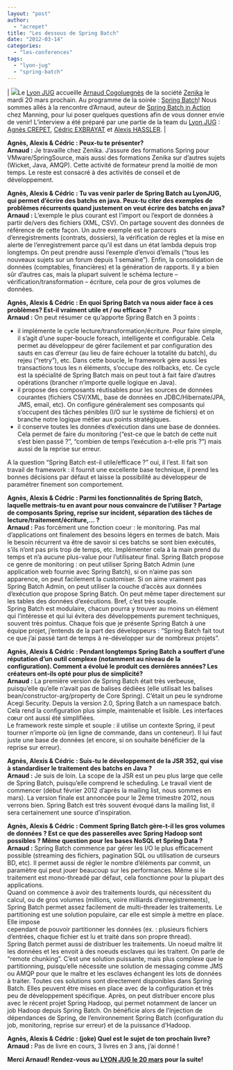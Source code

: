 ```yaml
---
layout: "post"
author: 
  - "acrepet"
title: "Les dessous de Spring Batch"
date: "2012-03-14"
categories: 
  - "les-conferences"
tags: 
  - "lyon-jug"
  - "spring-batch"
---
```


| ![](/assets/2012/03/2012-03-14-les-dessous-de-spring-batch/arno-nyc_bigger.jpg)Le [Lyon JUG](http://www.lyonjug.org "lyonJUG") accueille [Arnaud Cogoluegnès](https://twitter.com/acogoluegnes "Twitter Arnaud Cogoluegnes") de la société [Zenika](http://www.zenika.com "Zenika") le mardi 20 mars prochain. Au programme de la soirée : [Spring Batch](http://static.springsource.org/spring-batch/ "Spring Batch")! Nous sommes allés à la rencontre d’Arnaud, auteur de [Spring Batch in Action](http://manning.com/templier/ "Spring Batch In Action") chez Manning, pour lui poser quelques questions afin de vous donner envie de venir! L’interview a été préparé par une partie de la team du [Lyon JUG](http://www.lyonjug.org "lyonJUG") : [Agnès CREPET](http://twitter.com/agnes_crepet "Twitter Agnès Crépet"), [Cédric EXBRAYAT](http://twitter.com/cedric_exbrayat "Twitter Cedric Exbrayat") et [Alexis HASSLER](http://twitter.com/AlexisHassler "Twitter Alexis Hassler"). |

**Agnès, Alexis & Cédric : Peux-tu te présenter?**  
**Arnaud :** Je travaille chez Zenika. J’assure des formations Spring pour VMware/SpringSource, mais aussi des formations Zenika sur d’autres sujets (Wicket, Java, AMQP). Cette activité de formateur prend la moitié de mon temps. Le reste est consacré à des activités de conseil et de développement.

**Agnès, Alexis & Cédric : Tu vas venir parler de Spring Batch au LyonJUG, qui permet d’écrire des batchs en java. Peux-tu citer des exemples de problèmes récurrents quand justement on veut écrire des batchs en java?**  
**Arnaud :** L’exemple le plus courant est l’import ou l’export de données à partir de/vers des fichiers (XML, CSV). On partage souvent des données de référence de cette façon. Un autre exemple est le parcours d’enregistrements (contrats, dossiers), la vérification de règles et la mise en alerte de l’enregistrement parce qu’il est dans un état lambda depuis trop longtemps. On peut prendre aussi l’exemple d’envoi d’emails (“tous les nouveaux sujets sur un forum depuis 1 semaine”). Enfin, la consolidation de données (comptables, financières) et la génération de rapports. Il y a bien sûr d’autres cas, mais la plupart suivent le schéma lecture – vérification/transformation – écriture, cela pour de gros volumes de données.

**Agnès, Alexis & Cédric : En quoi Spring Batch va nous aider face à ces problèmes? Est-il vraiment utile et / ou efficace ?**  
**Arnaud :** On peut résumer ce qu’apporte Spring Batch en 3 points :

- il implémente le cycle lecture/transformation/écriture. Pour faire simple, il s’agit d’une super-boucle foreach, intelligente et configurable. Cela permet au développeur de gérer facilement et par configuration des sauts en cas d’erreur (au lieu de faire échouer la totalité du batch), du rejeu (“retry”), etc. Dans cette boucle, le framework gère aussi les transactions tous les n éléments, s’occupe des rollbacks, etc. Ce cycle est la spécialité de Spring Batch mais on peut tout à fait faire d’autres opérations (brancher n’importe quelle logique en Java).
- il propose des composants réutisables pour les sources de données courantes (fichiers CSV/XML, base de données en JDBC/Hibernate/JPA, JMS, email, etc). On configure généralement ses composants qui s’occupent des tâches pénibles (I/O sur le système de fichiers) et on branche notre logique métier aux points stratégiques.
- il conserve toutes les données d’exécution dans une base de données. Cela permet de faire du monitoring (“est-ce que le batch de cette nuit s’est bien passé ?”, “combien de temps l’exécution a-t-elle pris ?”) mais aussi de la reprise sur erreur.

A la question “Spring Batch est-il utile/efficace ?” oui, il l’est. Il fait son travail de framework : il fournit une excellente base technique, il prend les bonnes décisions par défaut et laisse la possibilité au développeur de paramétrer finement son comportement.

**Agnès, Alexis & Cédric : Parmi les fonctionnalités de Spring Batch, laquelle mettrais-tu en avant pour nous convaincre de l’utiliser ? Partage de composants Spring, reprise sur incident, séparation des tâches de lecture/traitement/écriture,… ?**  
**Arnaud :** Pas forcément une fonction coeur : le monitoring. Pas mal d’applications ont finalement des besoins légers en termes de batch. Mais le besoin récurrent va être de savoir si ces batchs se sont bien exécutés, s’ils n’ont pas pris trop de temps, etc. Implémenter cela à la main prend du temps et n’a aucune plus-value pour l’utilisateur final. Spring Batch propose ce genre de monitoring : on peut utiliser Spring Batch Admin (une application web fournie avec Spring Batch), si on n’aime pas son apparence, on peut facilement la customiser. Si on aime vraiment pas Spring Batch Admin, on peut utiliser la couche d’accès aux données d’exécution que propose Spring Batch. On peut même taper directement sur les tables des données d’exécutions. Bref, c’est très souple.  
Spring Batch est modulaire, chacun pourra y trouver au moins un élément qui l’intéresse et qui lui évitera des développements purement techniques, souvent très pointus. Chaque fois que je présente Spring Batch à une équipe projet, j’entends de la part des développeurs : “Spring Batch fait tout ce que j’ai passé tant de temps à re-développer sur de nombreux projets”.

**Agnès, Alexis & Cédric : Pendant longtemps Spring Batch a souffert d’une réputation d’un outil complexe (notamment au niveau de la configuration). Comment a évolué le produit ces dernières années? Les créateurs ont-ils opté pour plus de simplicité?**  
**Arnaud :** La première version de Spring Batch était très verbeuse, puisqu’elle qu’elle n’avait pas de balises dédiées (elle utilisait les balises bean/constructor-arg/property de Core Spring). C’était un peu le syndrome Acegi Security. Depuis la version 2.0, Spring Batch a un namespace batch. Cela rend la configuration plus simple, maintenable et lisible. Les interfaces cœur ont aussi été simplifiées.  
Le framework reste simple et souple : il utilise un contexte Spring, il peut tourner n’importe où (en ligne de commande, dans un conteneur). Il lui faut juste une base de données (et encore, si on souhaite bénéficier de la reprise sur erreur).

**Agnès, Alexis & Cédric : Suis-tu le développement de la JSR 352, qui vise à standardiser le traitement des batchs en Java ?**  
**Arnaud :** Je suis de loin. La scope de la JSR est un peu plus large que celle de Spring Batch, puisqu’elle comprend le scheduling. Le travail vient de commencer (début février 2012 d’après la mailing list, nous sommes en mars). La version finale est annoncée pour le 2ème trimestre 2012, nous verrons bien. Spring Batch est très souvent évoqué dans la mailing list, il sera certainement une source d’inspiration.

**Agnès, Alexis & Cédric : Comment Spring Batch gère-t-il les gros volumes de données ? Est ce que des passerelles avec Spring Hadoop sont possibles ? Même question pour les bases NoSQL et Spring Data ?**  
**Arnaud :** Spring Batch commence par gérer les I/O le plus efficacement possible (streaming des fichiers, pagination SQL ou utilisation de curseurs BD, etc). Il permet aussi de régler le nombre d’éléments par commit, un paramètre qui peut jouer beaucoup sur les performances. Même si le traitement est mono-threadé par défaut, cela fonctionne pour la plupart des applications.  
Quand on commence à avoir des traitements lourds, qui nécessitent du calcul, ou de gros volumes (millions, voire milliards d’enregistrements), Spring Batch permet assez facilement de multi-threader les traitements. Le partitioning est une solution populaire, car elle est simple à mettre en place. Elle impose  
cependant de pouvoir partitionner les données (ex. : plusieurs fichiers d’entrées, chaque fichier est lu et traité dans son propre thread).  
Spring Batch permet aussi de distribuer les traitements. Un noeud maître lit les données et les envoit à des noeuds esclaves qui les traitent. On parle de “remote chunking”. C’est une solution puissante, mais plus complexe que le partitionning, puisqu’elle nécessite une solution de messaging comme JMS ou AMQP pour que le maître et les esclaves échangent les lots de données à traiter. Toutes ces solutions sont directement disponibles dans Spring Batch. Elles peuvent être mises en place avec de la configuration et très peu de développement spécifique. Après, on peut distribuer encore plus avec le récent projet Spring Hadoop, qui permet notamment de lancer un job Hadoop depuis Spring Batch. On bénéficie alors de l’injection de dépendances de Spring, de l’environnement Spring Batch (configuration du job, monitoring, reprise sur erreur) et de la puissance d’Hadoop.

**Agnès, Alexis & Cédric : (joke) Quel est le sujet de ton prochain livre?**  
**Arnaud :** Pas de livre en cours, 3 livres en 3 ans, j’ai donné !

**Merci Arnaud! Rendez-vous au [LYON JUG le 20 mars](http://www.lyonjug.org/evenements/spring-batch "Lyon JUG inscription soirée 20 mars") pour la suite!**
